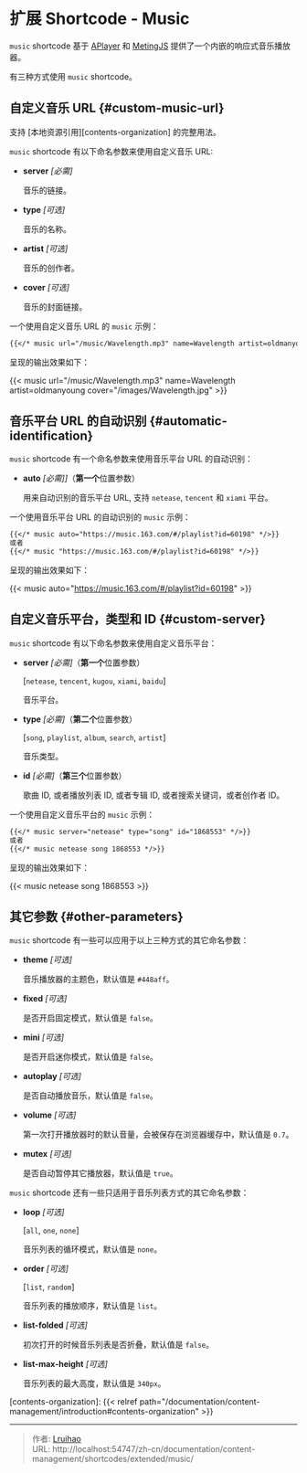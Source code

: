 # 扩展 Shortcode - Music


`music` shortcode 基于 [APlayer][aplayer] 和 [MetingJS][metingjs] 提供了一个内嵌的响应式音乐播放器。

<!--more-->

有三种方式使用 `music` shortcode。

## 自定义音乐 URL {#custom-music-url}

支持 [本地资源引用][contents-organization] 的完整用法。

`music` shortcode 有以下命名参数来使用自定义音乐 URL:

- **server** _[必需]_

    音乐的链接。

- **type** _[可选]_

    音乐的名称。

- **artist** _[可选]_

    音乐的创作者。

- **cover** _[可选]_

    音乐的封面链接。

一个使用自定义音乐 URL 的 `music` 示例：

```markdown
{{</* music url="/music/Wavelength.mp3" name=Wavelength artist=oldmanyoung cover="/images/Wavelength.jpg" */>}}
```

呈现的输出效果如下：

{{< music url="/music/Wavelength.mp3" name=Wavelength artist=oldmanyoung cover="/images/Wavelength.jpg" >}}

## 音乐平台 URL 的自动识别 {#automatic-identification}

`music` shortcode 有一个命名参数来使用音乐平台 URL 的自动识别：

- **auto** _[必需]]_（**第一个**位置参数）

    用来自动识别的音乐平台 URL, 支持 `netease`, `tencent` 和 `xiami` 平台。

一个使用音乐平台 URL 的自动识别的 `music` 示例：

```markdown
{{</* music auto="https://music.163.com/#/playlist?id=60198" */>}}
或者
{{</* music "https://music.163.com/#/playlist?id=60198" */>}}
```

呈现的输出效果如下：

{{< music auto="https://music.163.com/#/playlist?id=60198" >}}

## 自定义音乐平台，类型和 ID {#custom-server}

`music` shortcode 有以下命名参数来使用自定义音乐平台：

- **server** _[必需]_（**第一个**位置参数）

    [`netease`, `tencent`, `kugou`, `xiami`, `baidu`]

    音乐平台。

- **type** _[必需]_（**第二个**位置参数）

    [`song`, `playlist`, `album`, `search`, `artist`]

    音乐类型。

- **id** _[必需]_（**第三个**位置参数）

    歌曲 ID, 或者播放列表 ID, 或者专辑 ID, 或者搜索关键词，或者创作者 ID。

一个使用自定义音乐平台的 `music` 示例：

```markdown
{{</* music server="netease" type="song" id="1868553" */>}}
或者
{{</* music netease song 1868553 */>}}
```

呈现的输出效果如下：

{{< music netease song 1868553 >}}

## 其它参数 {#other-parameters}

`music` shortcode 有一些可以应用于以上三种方式的其它命名参数：

- **theme** _[可选]_

    音乐播放器的主题色，默认值是 `#448aff`。

- **fixed** _[可选]_

    是否开启固定模式，默认值是 `false`。

- **mini** _[可选]_

    是否开启迷你模式，默认值是 `false`。

- **autoplay** _[可选]_

    是否自动播放音乐，默认值是 `false`。

- **volume** _[可选]_

    第一次打开播放器时的默认音量，会被保存在浏览器缓存中，默认值是 `0.7`。

- **mutex** _[可选]_

    是否自动暂停其它播放器，默认值是 `true`。

`music` shortcode 还有一些只适用于音乐列表方式的其它命名参数：

- **loop** _[可选]_

    [`all`, `one`, `none`]

    音乐列表的循环模式，默认值是 `none`。

- **order** _[可选]_

    [`list`, `random`]

    音乐列表的播放顺序，默认值是 `list`。

- **list-folded** _[可选]_

    初次打开的时候音乐列表是否折叠，默认值是 `false`。

- **list-max-height** _[可选]_

    音乐列表的最大高度，默认值是 `340px`。

<!-- link reference definition -->
<!-- markdownlint-disable-file reference-links-images -->
[aplayer]: https://github.com/MoePlayer/APlayer
[metingjs]: https://github.com/metowolf/MetingJS
[contents-organization]: {{< relref path="/documentation/content-management/introduction#contents-organization" >}}


---

> 作者: [Lruihao](https://lruihao.cn)  
> URL: http://localhost:54747/zh-cn/documentation/content-management/shortcodes/extended/music/  


